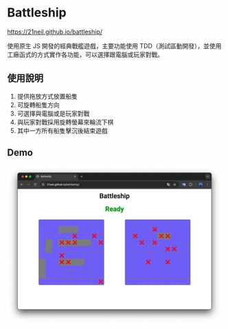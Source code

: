 # Battleship

https://21neil.github.io/battleship/

使用原生 JS 開發的經典戰艦遊戲，主要功能使用 TDD（測試區動開發），並使用工廠函式的方式實作各功能，可以選擇跟電腦或玩家對戰。

## 使用說明

1. 提供拖放方式放置船隻
2. 可旋轉船隻方向
3. 可選擇與電腦或是玩家對戰
4. 與玩家對戰採用旋轉螢幕來輪流下棋
5. 其中一方所有船隻擊沉後結束遊戲

## Demo

<img src="./src/asset/demo/demo.png" width="500px">
